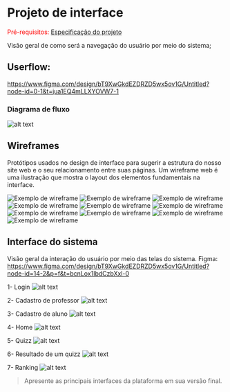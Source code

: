 
# Projeto de interface

<span style="color:red">Pré-requisitos: <a href="02-Especificacao.md"> Especificação do projeto</a></span>

Visão geral de como será a navegação do usuário por meio do sistema;

## Userflow:
 
 https://www.figma.com/design/bT9XwGkdEZDRZD5wx5ov1G/Untitled?node-id=0-1&t=jua1EQ4mLLXYOVW7-1

### Diagrama de fluxo

![alt text](image.png)

## Wireframes

Protótipos usados no design de interface para sugerir a estrutura do nosso site web e o seu relacionamento entre suas páginas. Um wireframe web é uma ilustração que mostra o layout dos elementos fundamentais na interface.

![Exemplo de wireframe](images/LOGIN.png)
![Exemplo de wireframe](images/SEC1.png)
![Exemplo de wireframe](images/SEC2.png)
![Exemplo de wireframe](images/SEC3.png)
![Exemplo de wireframe](images/SEC4.png)
![Exemplo de wireframe](images/Professor-Aluno1.png)
![Exemplo de wireframe](images/Professor-Aluno2.png)
![Exemplo de wireframe](images/Professor-Aluno3.png)
![Exemplo de wireframe](images/Professor-Aluno4.png)
![Exemplo de wireframe](images/Professor1.png)

## Interface do sistema

Visão geral da interação do usuário por meio das telas do sistema. 
Figma: https://www.figma.com/design/bT9XwGkdEZDRZD5wx5ov1G/Untitled?node-id=14-2&p=f&t=bcnLox1IbdCzbXxl-0 

1- Login
![alt text](images/login.png)

2- Cadastro de professor
![alt text](images/cadastro-professor.png)

3- Cadastro de aluno
![alt text](images/cadastro-aluno.png)

4- Home
![alt text](images/home.png)

5- Quizz
![alt text](images/quizz.png)

6- Resultado de um quizz
![alt text](images/resultados-quizz.png)

7- Ranking
![alt text](images/ranking.png)

> Apresente as principais interfaces da plataforma em sua versão final.
